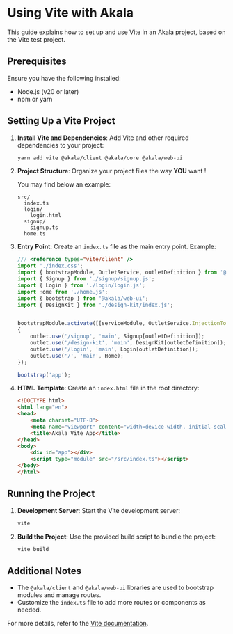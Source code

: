 # Using Vite with Akala

This guide explains how to set up and use Vite in an Akala project, based on the Vite test project.

## Prerequisites

Ensure you have the following installed:
- Node.js (v20 or later)
- npm or yarn

## Setting Up a Vite Project

1. **Install Vite and Dependencies**:
   Add Vite and other required dependencies to your project:
   ```bash
   yarn add vite @akala/client @akala/core @akala/web-ui
   ```

2. **Project Structure**:
   Organize your project files the way **YOU** want ! 

   You may find below an example:
   ```
   src/
     index.ts
     login/
       login.html
     signup/
       signup.ts
     home.ts
   ```

3. **Entry Point**:
   Create an `index.ts` file as the main entry point. Example:
   ```typescript
   /// <reference types="vite/client" />
   import './index.css';
   import { bootstrapModule, OutletService, outletDefinition } from '@akala/client';
   import { Signup } from './signup/signup.js';
   import { Login } from './login/login.js';
   import Home from './home.js';
   import { bootstrap } from '@akala/web-ui';
   import { DesignKit } from './design-kit/index.js';

   
   bootstrapModule.activate([[serviceModule, OutletService.InjectionToken]], async (outlet: OutletService) =>
   {
       outlet.use('/signup', 'main', Signup[outletDefinition]);
       outlet.use('/design-kit', 'main', DesignKit[outletDefinition]);
       outlet.use('/login', 'main', Login[outletDefinition]);
       outlet.use('/', 'main', Home);
   });

   bootstrap('app');
   ```

4. **HTML Template**:
   Create an `index.html` file in the root directory:
   ```html
   <!DOCTYPE html>
   <html lang="en">
   <head>
       <meta charset="UTF-8">
       <meta name="viewport" content="width=device-width, initial-scale=1.0">
       <title>Akala Vite App</title>
   </head>
   <body>
       <div id="app"></div>
       <script type="module" src="/src/index.ts"></script>
   </body>
   </html>
   ```

## Running the Project

1. **Development Server**:
   Start the Vite development server:
    ```bash
    vite
    ```

2. **Build the Project**:
   Use the provided build script to bundle the project:
   ```bash
   vite build
   ```

## Additional Notes

- The `@akala/client` and `@akala/web-ui` libraries are used to bootstrap modules and manage routes.
- Customize the `index.ts` file to add more routes or components as needed.

For more details, refer to the [Vite documentation](https://vitejs.dev/).
